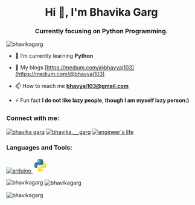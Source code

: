<h1 align="center">Hi 👋, I'm Bhavika Garg</h1>
<h3 align="center">Currently focusing on Python Programming.</h3>

<p align="left"> <img src="https://komarev.com/ghpvc/?username=bhavikagarg&label=Profile%20views&color=0e75b6&style=flat" alt="bhavikagarg" /> </p>

- 🌱 I’m currently learning **Python**

- 📝 My blogs [https://medium.com/@bhavyaj103](https://medium.com/@bhavyaj103)

- 📫 How to reach me **bhavyaj103@gmail.com**

- ⚡ Fun fact **I do not like lazy people, though I am myself lazy person:)**

<h3 align="left">Connect with me:</h3>
<p align="left">
<a href="https://linkedin.com/in/bhavika garg" target="blank"><img align="center" src="https://raw.githubusercontent.com/rahuldkjain/github-profile-readme-generator/master/src/images/icons/Social/linked-in-alt.svg" alt="bhavika garg" height="30" width="40" /></a>
<a href="https://instagram.com/bhavika.__.garg" target="blank"><img align="center" src="https://raw.githubusercontent.com/rahuldkjain/github-profile-readme-generator/master/src/images/icons/Social/instagram.svg" alt="bhavika.__.garg" height="30" width="40" /></a>
<a href="https://www.youtube.com/c/engineer's life" target="blank"><img align="center" src="https://raw.githubusercontent.com/rahuldkjain/github-profile-readme-generator/master/src/images/icons/Social/youtube.svg" alt="engineer's life" height="30" width="40" /></a>
</p>

<h3 align="left">Languages and Tools:</h3>
<p align="left"> <a href="https://www.arduino.cc/" target="_blank" rel="noreferrer"> <img src="https://cdn.worldvectorlogo.com/logos/arduino-1.svg" alt="arduino" width="40" height="40"/> </a> <a href="https://www.python.org" target="_blank" rel="noreferrer"> <img src="https://raw.githubusercontent.com/devicons/devicon/master/icons/python/python-original.svg" alt="python" width="40" height="40"/> </a> </p>

<p><img align="left" src="https://github-readme-stats.vercel.app/api/top-langs?username=bhavikagarg&show_icons=true&locale=en&layout=compact" alt="bhavikagarg" /></p>

<p>&nbsp;<img align="center" src="https://github-readme-stats.vercel.app/api?username=bhavikagarg&show_icons=true&locale=en" alt="bhavikagarg" /></p>

<p><img align="center" src="https://github-readme-streak-stats.herokuapp.com/?user=bhavikagarg&" alt="bhavikagarg" /></p>
